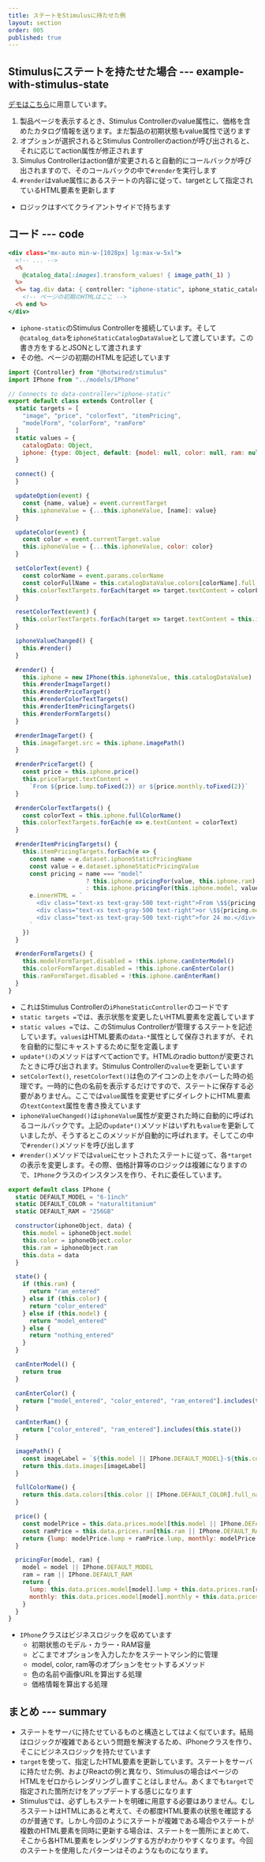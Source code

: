 ```yaml
---
title: ステートをStimulusに持たせた例
layout: section
order: 005
published: true
---
```


## Stimulusにステートを持たせた場合 --- example-with-stimulus-state

[デモはこちら](/components/iphone)に用意しています。

1. 製品ページを表示するとき、Stimulus Controllerのvalue属性に、価格を含めたカタログ情報を送ります。まだ製品の初期状態もvalue属性で送ります
2. オプションが選択されるとStimulus Controllerのactionが呼び出されると、それに応じてaction属性が修正されます
3. Simulus Controllerはaction値が変更されると自動的にコールバックが呼び出されますので、そのコールバックの中で`#render`を実行します
4. `#render`はvalue属性にあるステートの内容に従って、targetとして指定されているHTML要素を更新します

* ロジックはすべてクライアントサイドで持ちます

## コード --- code

```erb:app/views/components/iphone.html.erb
<div class="mx-auto min-w-[1028px] lg:max-w-5xl">
  <!-- ... -->  
  <%
    @catalog_data[:images].transform_values! { image_path(_1) }
  %>
  <%= tag.div data: { controller: "iphone-static", iphone_static_catalog_data_value: @catalog_data } do %>
    <!-- ページの初期のHTMLはここ -->
  <% end %>
</div>
```

* `iphone-static`のStimulus Controllerを接続しています。そして`@catalog_data`を`iphoneStaticCatalogDataValue`として渡しています。この書き方をするとJSONとして渡されます
* その他、ページの初期のHTMLを記述しています

```js:app/javascript/controllers/iphone_static_controller.js
import {Controller} from "@hotwired/stimulus"
import IPhone from "../models/IPhone"

// Connects to data-controller="iphone-static"
export default class extends Controller {
  static targets = [
    "image", "price", "colorText", "itemPricing",
    "modelForm", "colorForm", "ramForm"
  ]
  static values = {
    catalogData: Object,
    iphone: {type: Object, default: {model: null, color: null, ram: null}}
  }

  connect() {
  }

  updateOption(event) {
    const {name, value} = event.currentTarget
    this.iphoneValue = {...this.iphoneValue, [name]: value}
  }

  updateColor(event) {
    const color = event.currentTarget.value
    this.iphoneValue = {...this.iphoneValue, color: color}
  }

  setColorText(event) {
    const colorName = event.params.colorName
    const colorFullName = this.catalogDataValue.colors[colorName].full_name
    this.colorTextTargets.forEach(target => target.textContent = colorFullName)
  }

  resetColorText(event) {
    this.colorTextTargets.forEach(target => target.textContent = this.iphone.fullColorName())
  }

  iphoneValueChanged() {
    this.#render()
  }

  #render() {
    this.iphone = new IPhone(this.iphoneValue, this.catalogDataValue)
    this.#renderImageTarget()
    this.#renderPriceTarget()
    this.#renderColorTextTargets()
    this.#renderItemPricingTargets()
    this.#renderFormTargets()
  }

  #renderImageTarget() {
    this.imageTarget.src = this.iphone.imagePath()
  }

  #renderPriceTarget() {
    const price = this.iphone.price()
    this.priceTarget.textContent =
      `From ${price.lump.toFixed(2)} or ${price.monthly.toFixed(2)}`
  }

  #renderColorTextTargets() {
    const colorText = this.iphone.fullColorName()
    this.colorTextTargets.forEach(e => e.textContent = colorText)
  }

  #renderItemPricingTargets() {
    this.itemPricingTargets.forEach(e => {
      const name = e.dataset.iphoneStaticPricingName
      const value = e.dataset.iphoneStaticPricingValue
      const pricing = name === "model"
                      ? this.iphone.pricingFor(value, this.iphone.ram)
                      : this.iphone.pricingFor(this.iphone.model, value)
      e.innerHTML = `
        <div class="text-xs text-gray-500 text-right">From \$${pricing.lump.toFixed(2)}</div>
        <div class="text-xs text-gray-500 text-right">or \$${pricing.monthly.toFixed(2)}</div>
        <div class="text-xs text-gray-500 text-right">for 24 mo.</div>
      `
    })
  }

  #renderFormTargets() {
    this.modelFormTarget.disabled = !this.iphone.canEnterModel()
    this.colorFormTarget.disabled = !this.iphone.canEnterColor()
    this.ramFormTarget.disabled = !this.iphone.canEnterRam()
  }
}
```

* これはStimulus Controllerの`iPhoneStaticController`のコードです
* `static targets =`では、表示状態を変更したいHTML要素を定義しています
* `static values =`では、このStimulus Controllerが管理するステートを記述しています。`values`はHTML要素の`data-*`属性として保存されますが、それを自動的に型にキャストするために型を定義します
* `update*()`のメソッドはすべてactionです。HTMLのradio buttonが変更されたときに呼び出されます。Stimulus Controllerの`value`を更新しています
* `setColorText()`, `resetColorText()`は色のアイコンの上をホバーした時の処理です。一時的に色の名前を表示するだけですので、ステートに保存する必要がありません。ここでは`value`属性を変更せずにダイレクトにHTML要素の`textContext`属性を書き換えています
* `iphoneValueChanged()`は`iphoneValue`属性が変更された時に自動的に呼ばれるコールバックです。上記の`update*()`メソッドはいずれも`value`を更新していましたが、そうするとこのメソッドが自動的に呼ばれます。そしてこの中で`#render()`メソッドを呼び出します
* `#render()`メソッドでは`value`にセットされたステートに従って、各`*target`の表示を変更します。その際、価格計算等のロジックは複雑になりますので、`IPhone`クラスのインスタンスを作り、それに委任しています。

```js:app/javascript/models/IPhone.js
export default class IPhone {
  static DEFAULT_MODEL = "6-1inch"
  static DEFAULT_COLOR = "naturaltitanium"
  static DEFAULT_RAM = "256GB"

  constructor(iphoneObject, data) {
    this.model = iphoneObject.model
    this.color = iphoneObject.color
    this.ram = iphoneObject.ram
    this.data = data
  }

  state() {
    if (this.ram) {
      return "ram_entered"
    } else if (this.color) {
      return "color_entered"
    } else if (this.model) {
      return "model_entered"
    } else {
      return "nothing_entered"
    }
  }

  canEnterModel() {
    return true
  }

  canEnterColor() {
    return ["model_entered", "color_entered", "ram_entered"].includes(this.state())
  }

  canEnterRam() {
    return ["color_entered", "ram_entered"].includes(this.state())
  }

  imagePath() {
    const imageLabel = `${this.model || IPhone.DEFAULT_MODEL}-${this.color || IPhone.DEFAULT_COLOR}`
    return this.data.images[imageLabel]
  }

  fullColorName() {
    return this.data.colors[this.color || IPhone.DEFAULT_COLOR].full_name
  }

  price() {
    const modelPrice = this.data.prices.model[this.model || IPhone.DEFAULT_MODEL]
    const ramPrice = this.data.prices.ram[this.ram || IPhone.DEFAULT_RAM]
    return {lump: modelPrice.lump + ramPrice.lump, monthly: modelPrice.monthly + ramPrice.monthly}
  }

  pricingFor(model, ram) {
    model = model || IPhone.DEFAULT_MODEL
    ram = ram || IPhone.DEFAULT_RAM
    return {
      lump: this.data.prices.model[model].lump + this.data.prices.ram[ram].lump,
      monthly: this.data.prices.model[model].monthly + this.data.prices.ram[ram].monthly,
    }
  }
}
```

* `IPhone`クラスはビジネスロジックを収めています
    * 初期状態のモデル・カラー・RAM容量
    * どこまでオプションを入力したかをステートマシン的に管理
    * model, color, ram等のオプションをセットするメソッド
    * 色の名前や画像URLを算出する処理
    * 価格情報を算出する処理

## まとめ --- summary

* ステートをサーバに持たせているものと構造としてはよく似ています。結局はロジックが複雑であるという問題を解決するため、iPhoneクラスを作り、そこにビジネスロジックを持たせています
* `target`を使って、指定したHTML要素を更新しています。ステートをサーバに持たせた例、およびReactの例と異なり、Stimulusの場合はページのHTMLをゼロからレンダリングし直すことはしません。あくまでも`target`で指定された箇所だけをアップデートする感じになります
* Stimulusでは、必ずしもステートを明確に用意する必要はありません。むしろステートはHTMLにあると考えて、その都度HTML要素の状態を確認するのが普通です。しかし今回のようにステートが複雑である場合やステートが複数のHTML要素を同時に更新する場合は、ステートを一箇所にまとめて、そこから各HTML要素をレンダリングする方がわかりやすくなります。今回のステートを使用したパターンはそのようなものになります。
